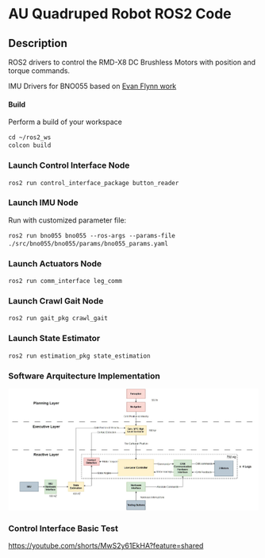 # AU Quadruped Robot ROS2 Code

## Description
ROS2 drivers to control the RMD-X8 DC Brushless Motors with position and torque commands.

IMU Drivers for BNO055 based on [Evan Flynn work](https://github.com/flynneva/bno055)



#### Build
   
Perform a build of your workspace
    
    cd ~/ros2_ws
    colcon build




### Launch Control Interface Node

    ros2 run control_interface_package button_reader

### Launch IMU Node
Run with customized parameter file:

    ros2 run bno055 bno055 --ros-args --params-file ./src/bno055/bno055/params/bno055_params.yaml
    


### Launch Actuators Node

    ros2 run comm_interface leg_comm


### Launch Crawl Gait Node

    ros2 run gait_pkg crawl_gait
    
    
### Launch State Estimator

    ros2 run estimation_pkg state_estimation
    
    
### Software Arquitecture Implementation

![Control Arquitecture](Robot_Software_Arquitecture.jpg)


### Control Interface Basic Test
https://youtube.com/shorts/MwS2y61EkHA?feature=shared


